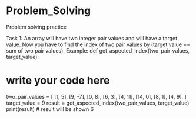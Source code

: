 # Problem_Solving
Problem solving practice

Task 1: An array will have two integer pair values and will have a target
value. Now you have to find the index of two pair values by (target value ==
sum of two pair values).
Example:
def get_aspected_index(two_pair_values, target_value):
# write your code here
two_pair_values = [
[1, 5],
[9, -7],
[0, 8],
[6, 3],
[4, 11],
[14, 0],
[8, 1],
[4, 9],
]
target_value = 9
result = get_aspected_index(two_pair_values, target_value)
print(result) # result will be shown 6
